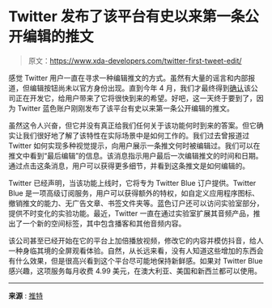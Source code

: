 # Twitter 发布了该平台有史以来第一条公开编辑的推文

> 原文：<https://www.xda-developers.com/twitter-first-tweet-edit/>

感觉 Twitter 用户一直在寻求一种编辑推文的方式。虽然有大量的谣言和内部报道，但编辑按钮尚未以官方身份出现。直到今年 4 月，我们才最终得到[确认](https://www.xda-developers.com/twitter-finally-edit-button/)该公司正在开发它，给用户带来了它将很快到来的希望。好吧，这一天终于要到了，因为 Twitter 蓝色账户刚刚发布了该平台有史以来第一条公开编辑的推文。

虽然这令人兴奋，但它并没有真正给我们任何关于该功能何时到来的答案。但它确实让我们很好地了解了该特性在实际场景中是如何工作的。我们过去曾报道过 Twitter 如何实现多种视觉提示，向用户展示一条推文何时被编辑过。我们可以在推文中看到“最后编辑”的信息。该消息指示用户最后一次编辑推文的时间和日期。通过点击这条消息，用户可以获得更多细节，并看到这条推文是如何编辑的。

Twitter 已经声明，当该功能上线时，它将专为 Twitter Blue 订户提供。Twitter Blue 是一项高级订阅服务，用户可以获得额外的特权，如自定义应用程序图标、撤销推文的能力、无广告文章、书签文件夹等。蓝色订户还可以访问实验室部分，提供不时变化的实验功能。最近，Twitter 一直在通过实验室扩展其音频产品，推出了一个新的空间标签，其中包含播客和其他音频内容。

该公司甚至已经开始在它的平台上加倍播放视频，修改它的内容并模仿抖音，给人一种身临其境的全屏观看体验。自然，从长远来看，没有人知道这些增加的东西会有什么效果，但是很高兴看到这个平台尽可能地保持新鲜感。如果对 Twitter Blue 感兴趣，这项服务每月收费 4.99 美元，在澳大利亚、美国和新西兰都可以使用。

* * *

**来源** : [推特](https://twitter.com/TwitterBlue/status/1575590534529556480)